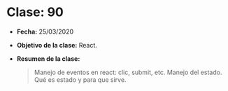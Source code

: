 # Clase: 90

- **Fecha:** 25/03/2020
- **Objetivo de la clase:** React.
- **Resumen de la clase:**

  > Manejo de eventos en react: clic, submit, etc. Manejo del estado. Qué es estado y para que sirve.